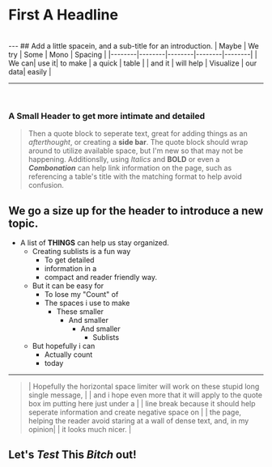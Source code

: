 # First A Headline
<br>
---
## Add a little spacein, and a sub-title for an introduction.
| Maybe | We try |  Some  |  Mono  | Spacing |
|--------|--------|--------|--------|--------|
| We can| use it| to make | a quick | table |
| and it | will help | Visualize | our data| easily |

<BR>

---

<BR>

### A Small Header to get more intimate and detailed
  
  > Then a quote block to seperate text, great for adding things as an *afterthought*, or creating a **side bar**. The quote block should wrap around to utilize available space, but I'm new so that may not be happening. Additionslly, using *Italics* and **BOLD** or even a ***Combonation*** can help link information on the page, such as referencing a table's title with the matching format to help avoid confusion.
> 
## We go a size up for the header to introduce a new topic.

* A list of **THINGS** can help us stay organized.
  * Creating sublists is a fun way
    * To get detailed
    *  information in a
    *   compact and reader friendly way.
  * But it can be easy for
    * To lose my "Count" of
    * The spaces i use to make
      * These smaller
        * And smaller
          * And smaller
            * Sublists
  * But hopefully i can
    * Actually count
    * today

---
> | Hopefully the horizontal space limiter will work on these stupid long single message, |
> | and i hope even more that it will apply to the quote box im putting here just under a |
> | line break because it should help seperate information and create negative space on   |
> | the page, helping the reader avoid staring at a wall of dense text, and, in my opinion|
> | it looks much nicer.                                                                  |

## Let's *Test* **This** ***Bitch*** out!


